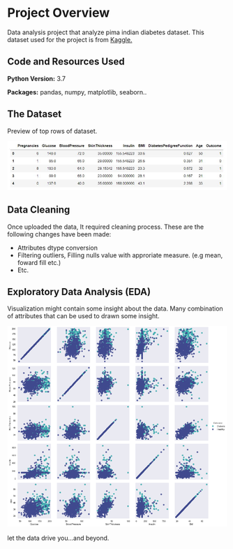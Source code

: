 # Project Overview 
Data analysis project that analyze pima indian diabetes dataset. This dataset used for the project is from [Kaggle.](https://www.kaggle.com/uciml/pima-indians-diabetes-database) 

## Code and Resources Used 
**Python Version:** 3.7

**Packages:** pandas, numpy, matplotlib, seaborn..
## The Dataset
Preview of top rows of dataset.

![Dashboard](https://github.com/aimanraz/diabetes-analysis/blob/main/Dataset.JPG?raw=true)

## Data Cleaning
Once uploaded the data, It required cleaning process. These are the following changes have been made:
* Attributes dtype conversion
* Filtering outliers, Filling nulls value with approriate measure. (e.g mean, foward fill etc.)
* Etc.

## Exploratory Data Analysis (EDA)
Visualization might contain some insight about the data. Many combination of attributes that can be used to drawn some insight.

![Dashboard](https://github.com/aimanraz/diabetes-analysis/blob/main/Overall.png?raw=true)

let the data drive you...and beyond.
